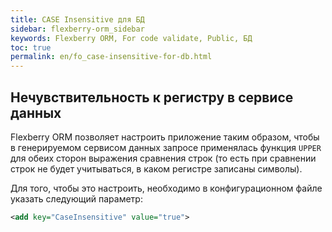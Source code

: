 ```yaml
---
title: CASE Insensitive для БД
sidebar: flexberry-orm_sidebar
keywords: Flexberry ORM, For code validate, Public, БД
toc: true
permalink: en/fo_case-insensitive-for-db.html
---
```


## Нечувствительность к регистру в сервисе данных

Flexberry ORM позволяет настроить приложение таким образом, чтобы в генерируемом сервисом данных запросе применялась функция `UPPER` для обеих сторон выражения сравнения строк (то есть при сравнении строк не будет учитываться, в каком регистре записаны символы).

Для того, чтобы это настроить, необходимо в конфигурационном файле указать следующий параметр:

```xml
<add key="CaseInsensitive" value="true">
```
